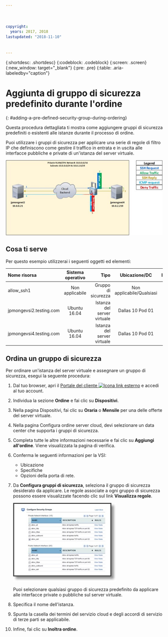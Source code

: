 ```yaml
---



copyright:
  years: 2017, 2018
lastupdated: "2018-11-10"


---
```


{:shortdesc: .shortdesc}
{:codeblock: .codeblock}
{:screen: .screen}
{:new_window: target="_blank"}
{:pre: .pre}
{:table: .aria-labeledby="caption"}

# Aggiunta di gruppo di sicurezza predefinito durante l'ordine
{: #adding-a-pre-defined-security-group-during-ordering}

Questa procedura dettagliata ti mostra come aggiungere gruppi di sicurezza predefiniti o esistenti alle istanze durante il processo di ordine.

Puoi utilizzare i gruppi di sicurezza per applicare una serie di regole di filtro IP che definiscono come gestire il traffico in entrata e in uscita alle interfacce pubbliche e private di un'istanza del server virtuale.

![Gruppo di sicurezza personalizzato](./images/goal2.jpg)

## Cosa ti serve
Per questo esempio utilizzerai i seguenti oggetti ed elementi:

| Nome risorsa  | Sistema operativo | Tipo | Ubicazione/DC | IP/Sottorete |
|:------------- |:---------------:| -------------:| :---------------:| ---------------:|
| allow_ssh1 | Non applicabile  | Gruppo di sicurezza | Non applicabile/Qualsiasi | 0.0.0.0/0 |
|jpmongevsi2.testing.com | Ubuntu 16.04 | Istanza del server virtuale | Dallas 10 Pod 01 | 10.0.0.21 |
|jpmongevsi4.testing.com | Ubuntu 16.04 | Istanza del server virtuale |	Dallas 10 Pod 01	| 10.0.2.219 |

## Ordina un gruppo di sicurezza
Per ordinare un'istanza del server virtuale e assegnare un gruppo di sicurezza, esegui la seguente procedura:

1. Dal tuo browser, apri il [Portale del cliente ![Icona link esterno](../../icons/launch-glyph.svg "Icona link esterno")](https://control.softlayer.com/) e accedi al tuo account.
2. Individua la sezione **Ordine** e fai clic su **Dispositivi**.
3. Nella pagina Dispositivi, fai clic su **Oraria** o **Mensile** per una delle offerte del server virtuale.
4. Nella pagina Configura ordine server cloud, devi selezionare un data center che supporta i gruppi di sicurezza.
5. Completa tutte le altre informazioni necessarie e fai clic su **Aggiungi all'ordine**. Viene visualizzata la pagina di verifica.
6. Conferma le seguenti informazioni per la VSI:

	* Ubicazione
	* Specifiche
	* Opzioni della porta di rete.

7. Da **Configura gruppi di sicurezza**, seleziona il gruppo di sicurezza desiderato da applicare. Le regole associate a ogni gruppo di sicurezza possono essere visualizzate facendo clic sul link **Visualizza regole**.

	![Gruppo di sicurezza personalizzato](./images/sgs.jpg)

	Puoi selezionare qualsiasi gruppo di sicurezza predefinito da applicare alle interfacce private o pubbliche sul server virtuale.

8. Specifica il nome dell'istanza.
9. Spunta la casella dei termini del servizio cloud e degli accordi di servizio di terze parti se applicabile.
10. Infine, fai clic su **Inoltra ordine**.
